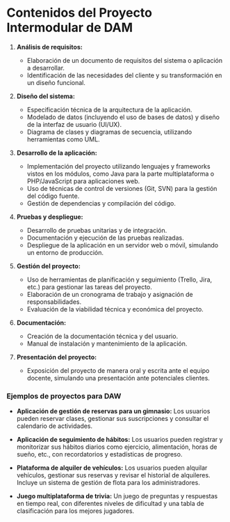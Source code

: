 
# Contenidos del Proyecto Intermodular de DAM

1. **Análisis de requisitos:**    
    - Elaboración de un documento de requisitos del sistema o aplicación a desarrollar.
    - Identificación de las necesidades del cliente y su transformación en un diseño funcional.
    
2. **Diseño del sistema:**    
    - Especificación técnica de la arquitectura de la aplicación.
    - Modelado de datos (incluyendo el uso de bases de datos) y diseño de la interfaz de usuario (UI/UX).
    - Diagrama de clases y diagramas de secuencia, utilizando herramientas como UML.
    
3. **Desarrollo de la aplicación:**    
    - Implementación del proyecto utilizando lenguajes y frameworks vistos en los módulos, como Java para la parte multiplataforma o PHP/JavaScript para aplicaciones web.
    - Uso de técnicas de control de versiones (Git, SVN) para la gestión del código fuente.
    - Gestión de dependencias y compilación del código.
    
4. **Pruebas y despliegue:**    
    - Desarrollo de pruebas unitarias y de integración.
    - Documentación y ejecución de las pruebas realizadas.
    - Despliegue de la aplicación en un servidor web o móvil, simulando un entorno de producción.
    
5. **Gestión del proyecto:**    
    - Uso de herramientas de planificación y seguimiento (Trello, Jira, etc.) para gestionar las tareas del proyecto.
    - Elaboración de un cronograma de trabajo y asignación de responsabilidades.
    - Evaluación de la viabilidad técnica y económica del proyecto.
    
6. **Documentación:**    
    - Creación de la documentación técnica y del usuario.
    - Manual de instalación y mantenimiento de la aplicación.
    
7. **Presentación del proyecto:**    
    - Exposición del proyecto de manera oral y escrita ante el equipo docente, simulando una presentación ante potenciales clientes.

### Ejemplos de proyectos para DAW

- **Aplicación de gestión de reservas para un gimnasio:** Los usuarios pueden reservar clases, gestionar sus suscripciones y consultar el calendario de actividades.

- **Aplicación de seguimiento de hábitos:** Los usuarios pueden registrar y monitorizar sus hábitos diarios como ejercicio, alimentación, horas de sueño, etc., con recordatorios y estadísticas de progreso.
    
- **Plataforma de alquiler de vehículos:** Los usuarios pueden alquilar vehículos, gestionar sus reservas y revisar el historial de alquileres. Incluye un sistema de gestión de flota para los administradores.
    
- **Juego multiplataforma de trivia:** Un juego de preguntas y respuestas en tiempo real, con diferentes niveles de dificultad y una tabla de clasificación para los mejores jugadores.